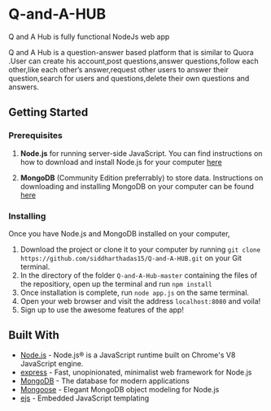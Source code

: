 # Q-and-A-HUB

Q and A Hub is fully functional NodeJs web app

Q and A Hub is a question-answer based platform that is similar to Quora .User can create his account,post questions,answer 
questions,follow each other,like each other’s answer,request other users to answer their question,search for users and questions,delete their own questions and 
answers.

## Getting Started

### Prerequisites

1. **Node.js** for running server-side JavaScript. You can find instructions on how to download and install Node.js for your computer [here](https://nodejs.org/en/download/)

2. **MongoDB** (Community Edition preferrably) to store data. Instructions on downloading and installing MongoDB on your computer can be found [here](https://docs.mongodb.com/manual/installation/)

### Installing

Once you have Node.js and MongoDB installed on your computer,

1. Download the project or clone it to your computer by running `git clone https://github.com/siddharthadas15/Q-and-A-HUB.git` on your Git terminal.
2. In the directory of the folder `Q-and-A-Hub-master` containing the files of the repositiory, open up the terminal and run `npm install`
3. Once installation is complete, run `node app.js` on the same terminal.
4. Open your web browser and visit the address `localhost:8080` and voila!
5. Sign up to use the awesome features of the app!

## Built With

- [Node.js](https://nodejs.org) - Node.js® is a JavaScript runtime built on Chrome's V8 JavaScript engine.
- [express](https://expressjs.com//) - Fast, unopinionated, minimalist web framework for Node.js
- [MongoDB](https://www.mongodb.com/) - The database for
  modern applications
- [Mongoose](https://mongoosejs.com/) - Elegant MongoDB object modeling for Node.js
- [ejs](https://ejs.co/) - Embedded JavaScript templating
